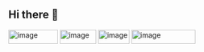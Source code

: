 ## Hi there 👋
<img width="98" height="28" alt="image" src="https://github.com/user-attachments/assets/afdb6fe4-dd37-4a3f-bc3a-55fec92c1117" /> <img width="72" height="28" alt="image" src="https://github.com/user-attachments/assets/0a018639-6a7a-498b-9d80-f5b7f0b4b421" /> <img width="62" height="28" alt="image" src="https://github.com/user-attachments/assets/5926fdbb-c9d4-4c06-933a-fb1baab6e86e" /> <img width="127" height="28" alt="image" src="https://github.com/user-attachments/assets/c0d2c45f-6a72-47a9-94ed-6a38cca3df8a" />




<!--
**AerotechXD/AerotechXD** is a ✨ _special_ ✨ repository because its `README.md` (this file) appears on your GitHub profile.

Here are some ideas to get you started:

- 🔭 I’m currently working on ...
- 🌱 I’m currently learning ...
- 👯 I’m looking to collaborate on ...
- 🤔 I’m looking for help with ...
- 💬 Ask me about ...
- 📫 How to reach me: ...
- 😄 Pronouns: ...
- ⚡ Fun fact: ...
-->
